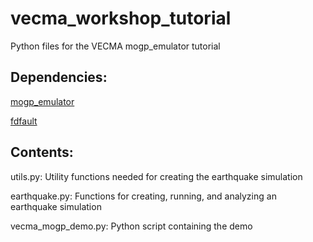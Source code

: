 # vecma_workshop_tutorial
Python files for the VECMA mogp_emulator tutorial

## Dependencies:

[mogp_emulator](https://www.github.com/alan-turing-institute/mogp_emulator)

[fdfault](https://www.github.com/egdaub/fdfault)

## Contents:

utils.py: Utility functions needed for creating the earthquake simulation

earthquake.py: Functions for creating, running, and analyzing an earthquake simulation

vecma_mogp_demo.py: Python script containing the demo
